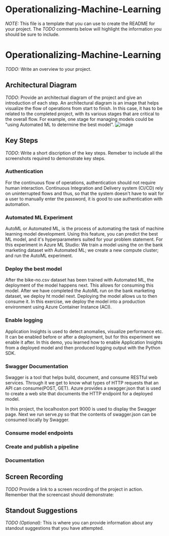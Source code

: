 # Operationalizing-Machine-Learning
*NOTE:* This file is a template that you can use to create the README for your project. The *TODO* comments below will highlight the information you should be sure to include.


# Operationalizing-Machine-Learning

*TODO:* Write an overview to your project.

## Architectural Diagram
*TODO*: Provide an architectual diagram of the project and give an introduction of each step. An architectural diagram is an image that helps visualize the flow of operations from start to finish. In this case, it has to be related to the completed project, with its various stages that are critical to the overall flow. For example, one stage for managing models could be "using Automated ML to determine the best model". 
![image](https://user-images.githubusercontent.com/59551550/106652856-0e1d7280-65bc-11eb-8508-3384857eee10.png)

## Key Steps
*TODO*: Write a short discription of the key steps. Remeber to include all the screenshots required to demonstrate key steps. 
### Authentication
For the continuous flow of operations, authentication should not require human interaction. Continuous Integration and Delivery system (CI/CD) rely on uninterrupted flows and thus, so that the system doesn't have to wait for a user to manually enter the password, it is good to use authentication with automation.

### Automated ML Experiment
AutoML or Automated ML, is the process of automating the task of machine learning model development. Using this feature, you can predict the best ML model, and it's hyperparameters suited for your problem statement.
For this experiment in Azure ML Studio: We train a model using the on the bank marketing dataset with Automated ML; we create a new compute cluster; and run the AutoML experiment.

### Deploy the best model
After the bike-no.csv dataset has been trained with Automated ML, the deployment of the model happens next. This allows for consuming this model.
After we have completed the AutoML run on the bank marketing dataset, we deploy ht model next. Deploying the model allows us to then consume it. In this exercise, we deploy the model into a production environment using Azure Container Instance (ACI).

### Enable logging
Application Insights is used to detect anomalies, visualize performance etc. It can be enabled before or after a deployment, but for this experiment we enable it after.
In this demo, you learned how to enable Application Insights from a deployed model and then produced logging output with the Python SDK.

### Swagger Documentation
Swagger is a tool that helps build, document, and consume RESTful web services. Through it we get to know what types of HTTP requests that an API can consume(POST, GET).
Azure provides a swagger.json that is used to create a web site that documents the HTTP endpoint for a deployed model. 

In this project, the localhoston port 9000 is used to display the Swagger page. Next we run serve.py so that the contents of swagger.json can be consumed locally by Swagger.

### Consume model endpoints
### Create and publish a pipeline
### Documentation

## Screen Recording
*TODO* Provide a link to a screen recording of the project in action. Remember that the screencast should demonstrate:

## Standout Suggestions
*TODO (Optional):* This is where you can provide information about any standout suggestions that you have attempted.
